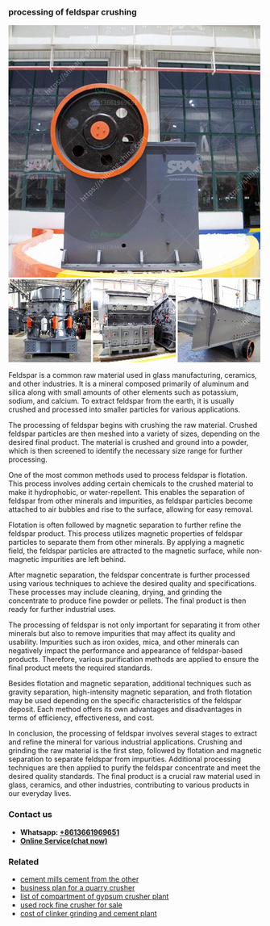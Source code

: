 <h3>processing of feldspar crushing</h3><img src='1708322832.jpg' alt=''><p>Feldspar is a common raw material used in glass manufacturing, ceramics, and other industries. It is a mineral composed primarily of aluminum and silica along with small amounts of other elements such as potassium, sodium, and calcium. To extract feldspar from the earth, it is usually crushed and processed into smaller particles for various applications.</p><p>The processing of feldspar begins with crushing the raw material. Crushed feldspar particles are then meshed into a variety of sizes, depending on the desired final product. The material is crushed and ground into a powder, which is then screened to identify the necessary size range for further processing.</p><p>One of the most common methods used to process feldspar is flotation. This process involves adding certain chemicals to the crushed material to make it hydrophobic, or water-repellent. This enables the separation of feldspar from other minerals and impurities, as feldspar particles become attached to air bubbles and rise to the surface, allowing for easy removal.</p><p>Flotation is often followed by magnetic separation to further refine the feldspar product. This process utilizes magnetic properties of feldspar particles to separate them from other minerals. By applying a magnetic field, the feldspar particles are attracted to the magnetic surface, while non-magnetic impurities are left behind.</p><p>After magnetic separation, the feldspar concentrate is further processed using various techniques to achieve the desired quality and specifications. These processes may include cleaning, drying, and grinding the concentrate to produce fine powder or pellets. The final product is then ready for further industrial uses.</p><p>The processing of feldspar is not only important for separating it from other minerals but also to remove impurities that may affect its quality and usability. Impurities such as iron oxides, mica, and other minerals can negatively impact the performance and appearance of feldspar-based products. Therefore, various purification methods are applied to ensure the final product meets the required standards.</p><p>Besides flotation and magnetic separation, additional techniques such as gravity separation, high-intensity magnetic separation, and froth flotation may be used depending on the specific characteristics of the feldspar deposit. Each method offers its own advantages and disadvantages in terms of efficiency, effectiveness, and cost.</p><p>In conclusion, the processing of feldspar involves several stages to extract and refine the mineral for various industrial applications. Crushing and grinding the raw material is the first step, followed by flotation and magnetic separation to separate feldspar from impurities. Additional processing techniques are then applied to purify the feldspar concentrate and meet the desired quality standards. The final product is a crucial raw material used in glass, ceramics, and other industries, contributing to various products in our everyday lives.</p><h3>Contact us</h3><ul><li><strong>Whatsapp:&nbsp;<a href="https://wa.me/8613661969651">+8613661969651</a></strong></li><li><a href="https://swt.shibang-china.com/?git&amp;zhl&amp;processing of feldspar crushing"><strong>Online Service(chat now)</strong></a></li></ul><h3>Related</h3><ul><li><a href='cement mills cement from the other.md'>cement mills cement from the other</a></li><li><a href='business plan for a quarry crusher.md'>business plan for a quarry crusher</a></li><li><a href='list of compartment of gypsum crusher plant.md'>list of compartment of gypsum crusher plant</a></li><li><a href='used rock fine crusher for sale.md'>used rock fine crusher for sale</a></li><li><a href='cost of clinker grinding and cement plant.md'>cost of clinker grinding and cement plant</a></li></ul>